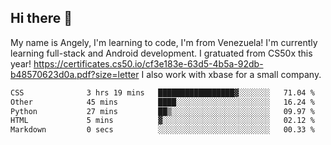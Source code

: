 ## Hi there 👋
My name is Angely, I'm learning to code, I'm from Venezuela!
I'm currently learning full-stack and Android development.
I gratuated from CS50x this year! https://certificates.cs50.io/cf3e183e-63d5-4b5a-92db-b48570623d0a.pdf?size=letter
I also work with xbase for a small company.

 <!--START_SECTION:waka-->

```txt
CSS              3 hrs 19 mins   █████████████████▓░░░░░░░   71.04 %
Other            45 mins         ████░░░░░░░░░░░░░░░░░░░░░   16.24 %
Python           27 mins         ██▒░░░░░░░░░░░░░░░░░░░░░░   09.97 %
HTML             5 mins          ▓░░░░░░░░░░░░░░░░░░░░░░░░   02.12 %
Markdown         0 secs          ░░░░░░░░░░░░░░░░░░░░░░░░░   00.33 %
```

<!--END_SECTION:waka-->
<!--
**angelycontrerasr/angelycontrerasr** is a ✨ _special_ ✨ repository because its `README.md` (this file) appears on your GitHub profile.

Here are some ideas to get you started:

- 🔭 I’m currently working on ...
- 🌱 I’m currently learning ...
- 👯 I’m looking to collaborate on ...
- 🤔 I’m looking for help with ...
- 💬 Ask me about ...
- 📫 How to reach me: ...
- 😄 Pronouns: ...
- ⚡ Fun fact: ...
-->
